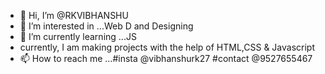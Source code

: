 - 👋 Hi, I’m @RKVIBHANSHU
- 👀 I’m interested in ...Web D and Designing
- 🌱 I’m currently learning ...JS
- currently, I am making projects with the help of HTML,CSS & Javascript
- 📫 How to reach me ...#insta @vibhanshurk27 #contact @9527655467

<!---
RKVIBHANSHU/RKVIBHANSHU is a ✨ special ✨ repository because its `README.md` (this file) appears on your GitHub profile.
You can click the Preview link to take a look at your changes.
--->
